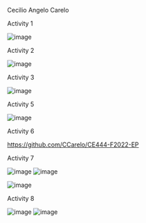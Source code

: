 Cecilio Angelo Carelo

Activity 1

![image](https://user-images.githubusercontent.com/48865140/191597405-3d425e87-5acf-4e03-be8d-c700161df1dd.png)

Activity 2

![image](https://user-images.githubusercontent.com/48865140/191597774-849fd15a-f834-4d13-8acb-613da878c597.png)

Activity 3

![image](https://user-images.githubusercontent.com/48865140/191598886-08feedc4-cf8b-45de-88a6-7c78c6864d71.png)


Activity 5

![image](https://user-images.githubusercontent.com/48865140/191617165-de3a132a-8136-4722-93c1-6386894f31ad.png)

Activity 6

https://github.com/CCarelo/CE444-F2022-EP

Activity 7

![image](https://user-images.githubusercontent.com/48865140/191635886-1a01084a-5d94-4d1d-a314-bc913b95b646.png)
![image](https://user-images.githubusercontent.com/48865140/191635907-72fd4aa2-7918-41ec-8de7-096ad214fc86.png)

![image](https://user-images.githubusercontent.com/48865140/191636397-d1720814-0008-4774-ad2d-db6d844d0d07.png)

Activity 8

![image](https://user-images.githubusercontent.com/48865140/191636651-efe348fa-909e-4765-802a-66cc83eecb52.png)
![image](https://user-images.githubusercontent.com/48865140/191636673-21543269-992f-4347-82df-9fdee7b674d2.png)
